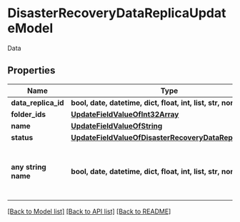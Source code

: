 # DisasterRecoveryDataReplicaUpdateModel

Data

## Properties
Name | Type | Description | Notes
------------ | ------------- | ------------- | -------------
**data_replica_id** | **bool, date, datetime, dict, float, int, list, str, none_type** | DataReplicaId | [optional] 
**folder_ids** | [**UpdateFieldValueOfInt32Array**](UpdateFieldValueOfInt32Array.md) |  | [optional] 
**name** | [**UpdateFieldValueOfString**](UpdateFieldValueOfString.md) |  | [optional] 
**status** | [**UpdateFieldValueOfDisasterRecoveryDataReplicaStatus**](UpdateFieldValueOfDisasterRecoveryDataReplicaStatus.md) |  | [optional] 
**any string name** | **bool, date, datetime, dict, float, int, list, str, none_type** | any string name can be used but the value must be the correct type | [optional]

[[Back to Model list]](../README.md#documentation-for-models) [[Back to API list]](../README.md#documentation-for-api-endpoints) [[Back to README]](../README.md)


